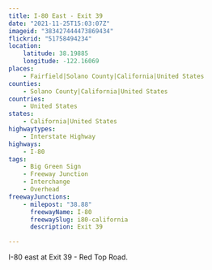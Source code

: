```yaml
---
title: I-80 East - Exit 39
date: "2021-11-25T15:03:07Z"
imageid: "383427444473869434"
flickrid: "51758494234"
location:
    latitude: 38.19885
    longitude: -122.16069
places:
    - Fairfield|Solano County|California|United States
counties:
    - Solano County|California|United States
countries:
    - United States
states:
    - California|United States
highwaytypes:
    - Interstate Highway
highways:
    - I-80
tags:
    - Big Green Sign
    - Freeway Junction
    - Interchange
    - Overhead
freewayJunctions:
    - milepost: "38.88"
      freewayName: I-80
      freewaySlug: i80-california
      description: Exit 39

---
```

I-80 east at Exit 39 - Red Top Road.